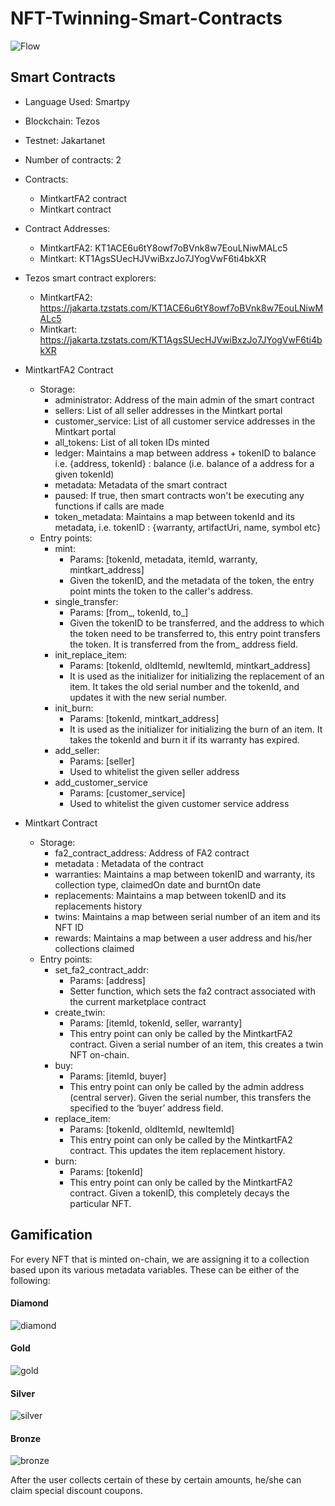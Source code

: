 # NFT-Twinning-Smart-Contracts

![Flow](./_images/flow.png)

## Smart Contracts

- Language Used: Smartpy
- Blockchain: Tezos
- Testnet: Jakartanet
- Number of contracts: 2
- Contracts: 
  - MintkartFA2 contract
  - Mintkart contract 
- Contract Addresses:
  - MintkartFA2: KT1ACE6u6tY8owf7oBVnk8w7EouLNiwMALc5
  - Mintkart: KT1AgsSUecHJVwiBxzJo7JYogVwF6ti4bkXR
- Tezos smart contract explorers:
  - MintkartFA2: https://jakarta.tzstats.com/KT1ACE6u6tY8owf7oBVnk8w7EouLNiwMALc5
  - Mintkart: https://jakarta.tzstats.com/KT1AgsSUecHJVwiBxzJo7JYogVwF6ti4bkXR
- MintkartFA2 Contract
  - Storage: 
    - administrator: Address of the main admin of the smart contract
    - sellers: List of all seller addresses in the Mintkart portal
    - customer_service: List of all customer service addresses in the Mintkart portal
    - all_tokens: List of all token IDs minted
    - ledger: Maintains a map between address + tokenID to balance i.e. {address, tokenId} : balance (i.e. balance of a address for a given tokenId)
    - metadata: Metadata of the smart contract
    - paused: If true, then smart contracts won't be executing any functions if calls are made
    - token_metadata: Maintains a map between tokenId and its metadata, i.e. tokenID : {warranty, artifactUri, name, symbol etc}
  - Entry points:
    - mint: 
       - Params: [tokenId, metadata, itemId, warranty, mintkart_address]
       - Given the tokenID, and the metadata of the token, the entry point mints the token to the caller's address.
    - single_transfer:
        - Params: [from_, tokenId, to_]
        - Given the tokenID to be transferred, and the address to which the token need to be transferred to, this entry point transfers the token. It is transferred from the from_ address field.
    - init_replace_item:
       - Params: [tokenId, oldItemId, newItemId, mintkart_address]
       - It is used as the initializer for initializing the replacement of an item. It takes the old serial number and the tokenId, and updates it with the new serial number.
    - init_burn:
      - Params: [tokenId, mintkart_address]
      - It is used as the initializer for initializing the burn of an item. It takes the tokenId and burn it if its warranty has expired.
    - add_seller:
      - Params: [seller]
      - Used to whitelist the given seller address
    - add_customer_service
      - Params: [customer_service]
      - Used to whitelist the given customer service address

- Mintkart Contract
  - Storage:
    - fa2_contract_address: Address of FA2 contract
    - metadata : Metadata of the contract
    - warranties: Maintains a map between tokenID and warranty, its collection type, claimedOn date and burntOn date
    - replacements: Maintains a map between tokenID and its replacements history
    - twins: Maintains a map between serial number of an item and its NFT ID
    - rewards: Maintains a map between a user address and his/her collections claimed
  - Entry points:
    - set_fa2_contract_addr:
        - Params: [address]
        - Setter function, which sets the fa2 contract associated with the current marketplace contract
     - create_twin: 
        - Params: [itemId, tokenId, seller, warranty]
        - This entry point can only be called by the MintkartFA2 contract. Given a serial number of an item, this creates a twin NFT on-chain.
    - buy:
      - Params: [itemId, buyer]
      - This entry point can only be called by the admin address (central server). Given the serial number, this transfers the specified to the ‘buyer’ address field.
    - replace_item:
      - Params: [tokenId, oldItemId, newItemId]
      - This entry point can only be called by the MintkartFA2 contract. This updates the item replacement history.
    - burn:
      - Params: [tokenId]
      - This entry point can only be called by the MintkartFA2 contract. Given a tokenID, this completely decays the particular NFT.

## Gamification

For every NFT that is minted on-chain, we are assigning it to a collection based upon its various metadata variables. These can be either of the following:
#### Diamond
![diamond](./_images/collections/diamond.png)
#### Gold
![gold](./_images/collections/gold.png)
#### Silver
![silver](./_images/collections/silver.jpg)
#### Bronze
![bronze](./_images/collections/bronze.jpeg)

After the user collects certain of these by certain amounts, he/she can claim special discount coupons.

